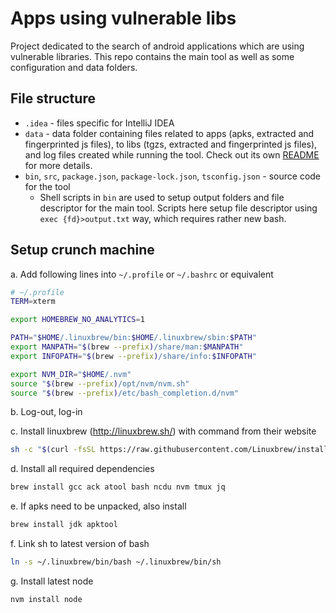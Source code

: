 # Apps using vulnerable libs

Project dedicated to the search of android applications which are using vulnerable libraries.
This repo contains the main tool as well as some configuration and data folders.

## File structure

* `.idea` - files specific for IntelliJ IDEA
* `data` - data folder containing files related to apps (apks, extracted and fingerprinted  js files),
  to libs (tgzs, extracted and fingerprinted js files), and log files created while running the tool.
  Check out its own [README](./data/README.md) for more details.
* `bin`, `src`, `package.json`, `package-lock.json`, `tsconfig.json` - source code for the tool
  * Shell scripts in `bin` are used to setup output folders and file descriptor for the main tool.
    Scripts here setup file descriptor using `exec {fd}>output.txt` way, which requires rather new bash. 

## Setup crunch machine

a. Add following lines into `~/.profile` or `~/.bashrc` or equivalent
  ```bash
# ~/.profile
TERM=xterm

export HOMEBREW_NO_ANALYTICS=1

PATH="$HOME/.linuxbrew/bin:$HOME/.linuxbrew/sbin:$PATH"
export MANPATH="$(brew --prefix)/share/man:$MANPATH"
export INFOPATH="$(brew --prefix)/share/info:$INFOPATH"

export NVM_DIR="$HOME/.nvm"
source "$(brew --prefix)/opt/nvm/nvm.sh"
source "$(brew --prefix)/etc/bash_completion.d/nvm"
  ```

b. Log-out, log-in

c. Install linuxbrew (http://linuxbrew.sh/) with command from their website
  ```bash
  sh -c "$(curl -fsSL https://raw.githubusercontent.com/Linuxbrew/install/master/install.sh)"
  ```

d. Install all required dependencies
  ```bash
  brew install gcc ack atool bash ncdu nvm tmux jq
  ```

e. If apks need to be unpacked, also install
  ```bash
  brew install jdk apktool
  ```

f. Link sh to latest version of bash
  ```bash
  ln -s ~/.linuxbrew/bin/bash ~/.linuxbrew/bin/sh
  ```

g. Install latest node
  ```bash
  nvm install node
  ```

